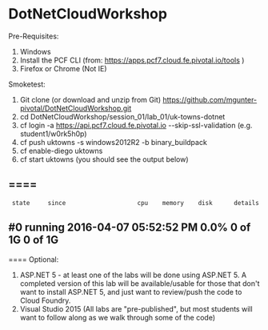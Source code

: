 # DotNetCloudWorkshop

Pre-Requisites:

1. Windows
2. Install the PCF CLI (from: https://apps.pcf7.cloud.fe.pivotal.io/tools )
4. Firefox or Chrome (Not IE)

Smoketest:

1. Git clone (or download and unzip from Git) https://github.com/mgunter-pivotal/DotNetCloudWorkshop.git 
2. cd DotNetCloudWorkshop/session_01/lab_01/uk-towns-dotnet
3. cf login -a https://api.pcf7.cloud.fe.pivotal.io --skip-ssl-validation (e.g. student1/w0rk5h0p)
4. cf push uktowns -s windows2012R2 -b binary_buildpack 
5. cf enable-diego uktowns
6. cf start uktowns (you should see the output below)

====
----
     state     since                    cpu    memory    disk      details
#0   running   2016-04-07 05:52:52 PM   0.0%   0 of 1G   0 of 1G
----
====
Optional:

 1.  ASP.NET 5 - at least one of the labs will be done using ASP.NET 5.  A completed version of this lab will be available/usable for those that don't want to install ASP.NET 5, and just want to review/push the code to Cloud Foundry.
 2.  Visual Studio 2015 (All labs are "pre-published", but most students will want to follow along as we walk through some of the code)
